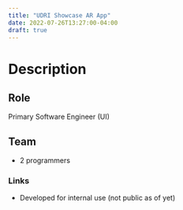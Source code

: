 ```yaml
---
title: "UDRI Showcase AR App"
date: 2022-07-26T13:27:00-04:00
draft: true
---
```


<!-- {{< image "images/projects/Compound.jpg" 512 >}} -->

# Description

## Role
Primary Software Engineer (UI)

## Team
- 2 programmers

### Links
- Developed for internal use (not public as of yet)